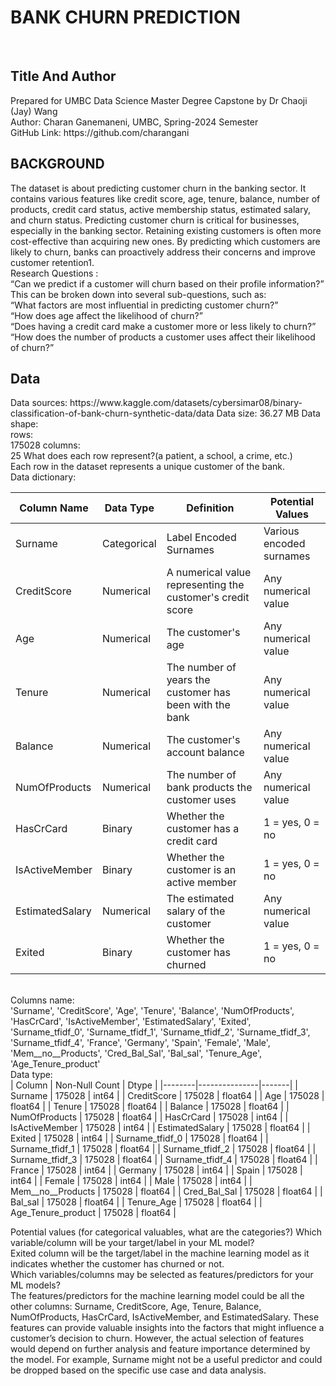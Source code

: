 <h1><b>BANK CHURN PREDICTION</b></h1><br>
<h2><b>Title And Author</b></h2>
Prepared for UMBC Data Science Master Degree Capstone by Dr Chaoji (Jay) Wang<br>
Author: Charan Ganemaneni, UMBC, Spring-2024 Semester<br>
GitHub Link: https://github.com/charangani<br>

<h2><b>BACKGROUND</b></h2>
The dataset is about predicting customer churn in the banking sector. It contains various features like credit score, age, tenure, balance, number of products, credit card status, active membership status, estimated salary, and churn status. Predicting customer churn is critical for businesses, especially in the banking sector. Retaining existing customers is often more cost-effective than acquiring new ones. By predicting which customers are likely to churn, banks can proactively address their concerns and improve customer retention1.<br>
Research Questions : <br>
“Can we predict if a customer will churn based on their profile information?” This can be broken down into several sub-questions, such as:<br>
“What factors are most influential in predicting customer churn?”<br>
“How does age affect the likelihood of churn?”<br>
“Does having a credit card make a customer more or less likely to churn?”<br>
“How does the number of products a customer uses affect their likelihood of churn?”<br>
<h2><b>Data</b></h2>
Data sources: https://www.kaggle.com/datasets/cybersimar08/binary-classification-of-bank-churn-synthetic-data/data
Data size: 36.27 MB
Data shape:<br>
rows:<br>175028
columns:<br>25
What does each row represent?(a patient, a school, a crime, etc.)<br>
Each row in the dataset represents a unique customer of the bank.<br>
Data dictionary:<br>

| Column Name | Data Type | Definition | Potential Values |
|-------------|-----------|------------|------------------|
| Surname | Categorical | Label Encoded Surnames | Various encoded surnames |
| CreditScore | Numerical | A numerical value representing the customer's credit score | Any numerical value |
| Age | Numerical | The customer's age | Any numerical value |
| Tenure | Numerical | The number of years the customer has been with the bank | Any numerical value |
| Balance | Numerical | The customer's account balance | Any numerical value |
| NumOfProducts | Numerical | The number of bank products the customer uses | Any numerical value |
| HasCrCard | Binary | Whether the customer has a credit card | 1 = yes, 0 = no |
| IsActiveMember | Binary | Whether the customer is an active member | 1 = yes, 0 = no |
| EstimatedSalary | Numerical | The estimated salary of the customer | Any numerical value |
| Exited | Binary | Whether the customer has churned | 1 = yes, 0 = no |

<br>
Columns name:<br>
'Surname', 'CreditScore', 'Age', 'Tenure', 'Balance', 'NumOfProducts',
       'HasCrCard', 'IsActiveMember', 'EstimatedSalary', 'Exited',
       'Surname_tfidf_0', 'Surname_tfidf_1', 'Surname_tfidf_2',
       'Surname_tfidf_3', 'Surname_tfidf_4', 'France', 'Germany', 'Spain',
       'Female', 'Male', 'Mem__no__Products', 'Cred_Bal_Sal', 'Bal_sal',
       'Tenure_Age', 'Age_Tenure_product'<br>
Data type:<br>
| Column | Non-Null Count | Dtype |
|--------|---------------|-------|
| Surname | 175028 | int64 |
| CreditScore | 175028 | float64 |
| Age | 175028 | float64 |
| Tenure | 175028 | float64 |
| Balance | 175028 | float64 |
| NumOfProducts | 175028 | float64 |
| HasCrCard | 175028 | int64 |
| IsActiveMember | 175028 | int64 |
| EstimatedSalary | 175028 | float64 |
| Exited | 175028 | int64 |
| Surname_tfidf_0 | 175028 | float64 |
| Surname_tfidf_1 | 175028 | float64 |
| Surname_tfidf_2 | 175028 | float64 |
| Surname_tfidf_3 | 175028 | float64 |
| Surname_tfidf_4 | 175028 | float64 |
| France | 175028 | int64 |
| Germany | 175028 | int64 |
| Spain | 175028 | int64 |
| Female | 175028 | int64 |
| Male | 175028 | int64 |
| Mem__no__Products | 175028 | float64 |
| Cred_Bal_Sal | 175028 | float64 |
| Bal_sal | 175028 | float64 |
| Tenure_Age | 175028 | float64 |
| Age_Tenure_product | 175028 | float64 |

Potential values (for categorical valuables, what are the categories?)
Which variable/column will be your target/label in your ML model?<br>
Exited column will be the target/label in the machine learning model as it indicates whether the customer has churned or not.<br>
Which variables/columns may be selected as features/predictors for your ML models?<br>
 The features/predictors for the machine learning model could be all the other columns: Surname, CreditScore, Age, Tenure, Balance, NumOfProducts, HasCrCard, IsActiveMember, and EstimatedSalary. These features can provide valuable insights into the factors that might influence a customer’s decision to churn. However, the actual selection of features would depend on further analysis and feature importance determined by the model. For example, Surname might not be a useful predictor and could be dropped based on the specific use case and data analysis.
